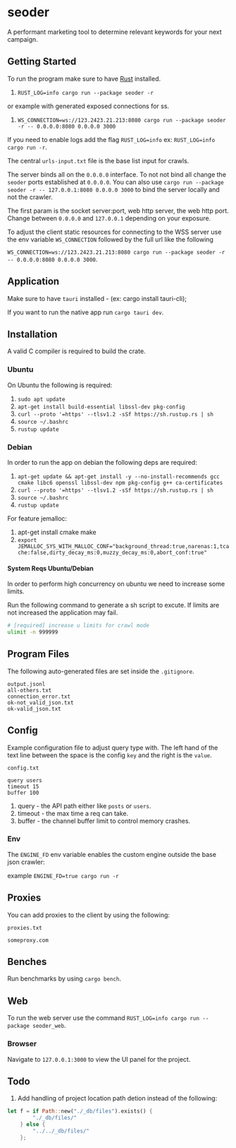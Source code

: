 # seoder

A performant marketing tool to determine relevant keywords for your next campaign.

## Getting Started

To run the program make sure to have [Rust](https://doc.rust-lang.org/book/ch01-01-installation.html) installed.

1. `RUST_LOG=info cargo run --package seoder -r`

or example with generated exposed connections for ss.

1. `WS_CONNECTION=ws://123.2423.21.213:8080 cargo run --package seoder -r -- 0.0.0.0:8080 0.0.0.0 3000`

If you need to enable logs add the flag `RUST_LOG=info` ex: `RUST_LOG=info cargo run -r`.

The central `urls-input.txt` file is the base list input for crawls.

The server binds all on the `0.0.0.0` interface. To not not bind all change the `seoder` ports established at `0.0.0.0`.
You can also use `cargo run --package seoder -r -- 127.0.0.1:8080 0.0.0.0 3000` to bind the server locally and not the crawler.

The first param is the socket server:port, web http server, the web http port. Change between `0.0.0.0` and `127.0.0.1` depending on your exposure.

To adjust the client static resources for connecting to the WSS server use the env variable `WS_CONNECTION` followed by the full url like the following

`WS_CONNECTION=ws://123.2423.21.213:8080 cargo run --package seoder -r -- 0.0.0.0:8080 0.0.0.0 3000`.

## Application

Make sure to have `tauri` installed - (ex: cargo install tauri-cli);

If you want to run the native app run `cargo tauri dev`.

## Installation

A valid C compiler is required to build the crate.

### Ubuntu

On Ubuntu the following is required:

1. `sudo apt update`
1. `apt-get install build-essential libssl-dev pkg-config`
1. `curl --proto '=https' --tlsv1.2 -sSf https://sh.rustup.rs | sh`
1. `source ~/.bashrc`
1. `rustup update`

### Debian

In order to run the app on debian the following deps are required:

1. `apt-get update && apt-get install -y --no-install-recommends gcc cmake libc6 openssl libssl-dev npm pkg-config g++ ca-certificates`
1. `curl --proto '=https' --tlsv1.2 -sSf https://sh.rustup.rs | sh`
1. `source ~/.bashrc`
1. `rustup update`

For feature jemalloc:

1. apt-get install cmake make
1. `export JEMALLOC_SYS_WITH_MALLOC_CONF="background_thread:true,narenas:1,tcache:false,dirty_decay_ms:0,muzzy_decay_ms:0,abort_conf:true"`

#### System Reqs Ubuntu/Debian

In order to perform high concurrency on ubuntu we need to increase some limits.

Run the following command to generate a sh script to excute. If limits are not increased
the application may fail.

```sh
# [required] increase u limits for crawl mode
ulimit -n 999999
```

## Program Files

The following auto-generated files are set inside the `.gitignore`.

```
output.jsonl
all-others.txt
connection_error.txt
ok-not_valid_json.txt
ok-valid_json.txt
```

## Config

Example configuration file to adjust query type with.
The left hand of the text line between the space is the
config `key` and the right is the `value`.

`config.txt`

```
query users
timeout 15
buffer 100
```

1. query - the API path either like `posts` or `users`.
1. timeout - the max time a req can take.
1. buffer - the channel buffer limit to control memory crashes.

### Env

The `ENGINE_FD` env variable enables the custom engine outside the base json crawler:

example `ENGINE_FD=true cargo run -r`

## Proxies

You can add proxies to the client by using the following:

`proxies.txt`

```
someproxy.com
```

## Benches

Run benchmarks by using `cargo bench`.

## Web

To run the web server use the command `RUST_LOG=info cargo run --package seoder_web`.

### Browser

Navigate to `127.0.0.1:3000` to view the UI panel for the project.

## Todo

1. Add handling of project location path detion instead of the following:

```rust
let f = if Path::new("./_db/files").exists() {
        "./_db/files/"
    } else {
        "../../_db/files/"
    };
```

